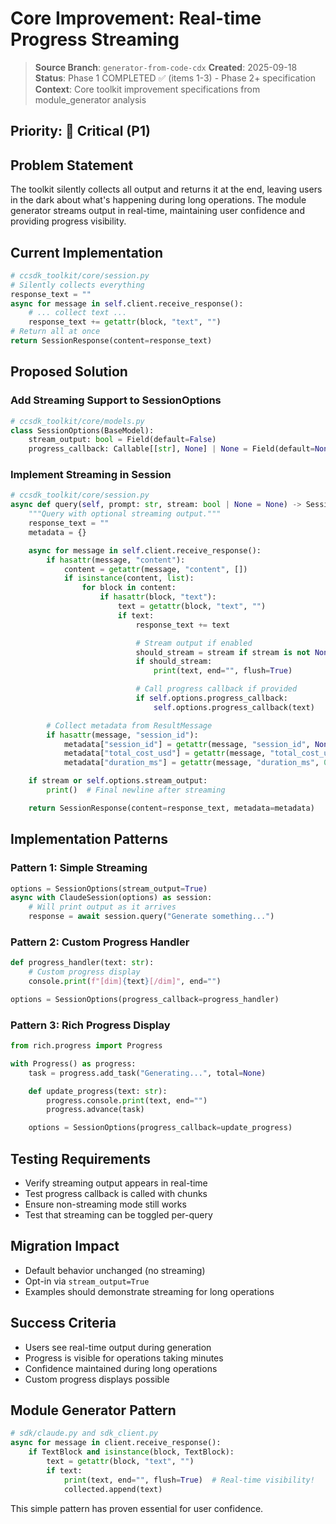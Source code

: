 # Core Improvement: Real-time Progress Streaming

> **Source Branch**: `generator-from-code-cdx`
> **Created**: 2025-09-18
> **Status**: Phase 1 COMPLETED ✅ (items 1-3) - Phase 2+ specification
> **Context**: Core toolkit improvement specifications from module_generator analysis


## Priority: 🔴 Critical (P1)

## Problem Statement

The toolkit silently collects all output and returns it at the end, leaving users in the dark about what's happening during long operations. The module generator streams output in real-time, maintaining user confidence and providing progress visibility.

## Current Implementation

```python
# ccsdk_toolkit/core/session.py
# Silently collects everything
response_text = ""
async for message in self.client.receive_response():
    # ... collect text ...
    response_text += getattr(block, "text", "")
# Return all at once
return SessionResponse(content=response_text)
```

## Proposed Solution

### Add Streaming Support to SessionOptions

```python
# ccsdk_toolkit/core/models.py
class SessionOptions(BaseModel):
    stream_output: bool = Field(default=False)
    progress_callback: Callable[[str], None] | None = Field(default=None)
```

### Implement Streaming in Session

```python
# ccsdk_toolkit/core/session.py
async def query(self, prompt: str, stream: bool | None = None) -> SessionResponse:
    """Query with optional streaming output."""
    response_text = ""
    metadata = {}

    async for message in self.client.receive_response():
        if hasattr(message, "content"):
            content = getattr(message, "content", [])
            if isinstance(content, list):
                for block in content:
                    if hasattr(block, "text"):
                        text = getattr(block, "text", "")
                        if text:
                            response_text += text

                            # Stream output if enabled
                            should_stream = stream if stream is not None else self.options.stream_output
                            if should_stream:
                                print(text, end="", flush=True)

                            # Call progress callback if provided
                            if self.options.progress_callback:
                                self.options.progress_callback(text)

        # Collect metadata from ResultMessage
        if hasattr(message, "session_id"):
            metadata["session_id"] = getattr(message, "session_id", None)
            metadata["total_cost_usd"] = getattr(message, "total_cost_usd", 0.0)
            metadata["duration_ms"] = getattr(message, "duration_ms", 0)

    if stream or self.options.stream_output:
        print()  # Final newline after streaming

    return SessionResponse(content=response_text, metadata=metadata)
```

## Implementation Patterns

### Pattern 1: Simple Streaming
```python
options = SessionOptions(stream_output=True)
async with ClaudeSession(options) as session:
    # Will print output as it arrives
    response = await session.query("Generate something...")
```

### Pattern 2: Custom Progress Handler
```python
def progress_handler(text: str):
    # Custom progress display
    console.print(f"[dim]{text}[/dim]", end="")

options = SessionOptions(progress_callback=progress_handler)
```

### Pattern 3: Rich Progress Display
```python
from rich.progress import Progress

with Progress() as progress:
    task = progress.add_task("Generating...", total=None)

    def update_progress(text: str):
        progress.console.print(text, end="")
        progress.advance(task)

    options = SessionOptions(progress_callback=update_progress)
```

## Testing Requirements

- Verify streaming output appears in real-time
- Test progress callback is called with chunks
- Ensure non-streaming mode still works
- Test that streaming can be toggled per-query

## Migration Impact

- Default behavior unchanged (no streaming)
- Opt-in via `stream_output=True`
- Examples should demonstrate streaming for long operations

## Success Criteria

- Users see real-time output during generation
- Progress is visible for operations taking minutes
- Confidence maintained during long operations
- Custom progress displays possible

## Module Generator Pattern

```python
# sdk/claude.py and sdk_client.py
async for message in client.receive_response():
    if TextBlock and isinstance(block, TextBlock):
        text = getattr(block, "text", "")
        if text:
            print(text, end="", flush=True)  # Real-time visibility!
            collected.append(text)
```

This simple pattern has proven essential for user confidence.
